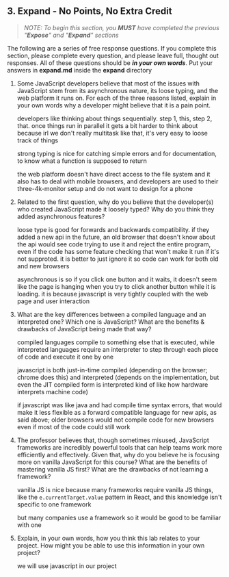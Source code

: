 ## 3. Expand - No Points, No Extra Credit

> _NOTE: To begin this section, you **MUST** have completed the previous "**Expose**" and "**Expand**" sections_

The following are a series of free response questions. If you complete this section, please complete every question, and please leave full, thought out responses. All of these questions should be **_in your own words_**. Put your answers in **expand.md** inside the **expand** directory

1. Some JavaScript developers believe that most of the issues with JavaScript stem from its asynchronous nature, its loose typing, and the web platform it runs on. For each of the three reasons listed, explain in your own words why a developer might believe that it is a pain point.

   developers like thinking about things sequentially. step 1, this, step 2, that. once things run in parallel it gets a bit harder to think about because irl we don't really multitask like that, it's very easy to loose track of things

   strong typing is nice for catching simple errors and for documentation, to know what a function is supposed to return

   the web platform doesn't have direct access to the file system and it also has to deal with mobile browsers, and developers are used to their three-4k-monitor setup and do not want to design for a phone

2. Related to the first question, why do you believe that the developer(s) who created JavaScript made it loosely typed? Why do you think they added asynchronous features?

   loose type is good for forwards and backwards compatibility. if they added a new api in the future, an old browser that doesn't know about the api would see code trying to use it and reject the entire program, even if the code has some feature checking that won't make it run if it's not supproted. it is better to just ignore it so code can work for both old and new browsers

   asynchronous is so if you click one button and it waits, it doesn't seem like the page is hanging when you try to click another button while it is loading. it is because javascript is very tightly coupled with the web page and user interaction

3. What are the key differences between a compiled language and an interpreted one? Which one is JavaScript? What are the benefits & drawbacks of JavaScript being made that way?

   compiled languages compile to something else that is executed, while interpreted languages require an interpreter to step through each piece of code and execute it one by one

   javascript is both just-in-time compiled (depending on the browser; chrome does this) and interpreted (depends on the implementation, but even the JIT compiled form is interpreted kind of like how hardware interprets machine code)

   if javascript was like java and had compile time syntax errors, that would make it less flexible as a forward compatible language for new apis, as said above; older browsers would not compile code for new browsers even if most of the code could still work

4. The professor believes that, though sometimes misused, JavaScript frameworks are incredibly powerful tools that can help teams work more efficiently and effectively. Given that, why do you believe he is focusing more on vanilla JavaScript for this course? What are the benefits of mastering vanilla JS first? What are the drawbacks of not learning a framework?

   vanilla JS is nice because many frameworks require vanilla JS things, like the `e.currentTarget.value` pattern in React, and this knowledge isn't specific to one framework

   but many companies use a framework so it would be good to be familiar with one

5. Explain, in your own words, how you think this lab relates to your project. How might you be able to use this information in your own project?

   we will use javascript in our project
